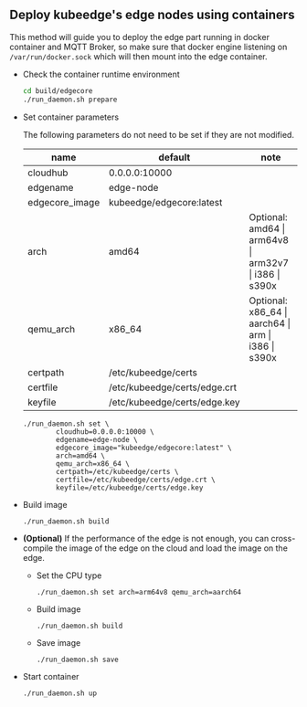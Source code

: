 ## Deploy kubeedge's edge nodes using containers

This method will guide you to deploy the edge part running in docker
container and MQTT Broker, so make sure that docker engine listening on
`/var/run/docker.sock` which will then mount into the edge container.

+ Check the container runtime environment
  ```bash
  cd build/edgecore
  ./run_daemon.sh prepare
  ```

+ Set container parameters

  The following parameters do not need to be set if they are not modified.

  | name            | default                           | note                       |
  | --------------- | --------------------------------- | -------------------------- |
  | cloudhub        | 0.0.0.0:10000                     |                            |
  | edgename        | edge-node                         |                            |
  | edgecore_image | kubeedge/edgecore:latest          |                            |
  | arch            | amd64                             | Optional: amd64 \| arm64v8 \| arm32v7 \| i386 \| s390x |
  | qemu_arch       | x86_64                            | Optional: x86_64 \| aarch64 \| arm \| i386 \| s390x  |
  | certpath        | /etc/kubeedge/certs               |                            |
  | certfile        | /etc/kubeedge/certs/edge.crt      |                            |
  | keyfile         | /etc/kubeedge/certs/edge.key      |                            |

  ```shell
  ./run_daemon.sh set \
          cloudhub=0.0.0.0:10000 \
          edgename=edge-node \
          edgecore_image="kubeedge/edgecore:latest" \
          arch=amd64 \
          qemu_arch=x86_64 \
          certpath=/etc/kubeedge/certs \
          certfile=/etc/kubeedge/certs/edge.crt \
          keyfile=/etc/kubeedge/certs/edge.key 
  ```

+ Build image

  ```
  ./run_daemon.sh build
  ```

+ **(Optional)** If the performance of the edge is not enough, you can cross-compile the image of the edge on the cloud and load the image on the edge.

  - Set the CPU type

    ```
    ./run_daemon.sh set arch=arm64v8 qemu_arch=aarch64
    ```
  - Build image
    ```
    ./run_daemon.sh build
    ```
  - Save image
    ```
    ./run_daemon.sh save
    ```

+ Start container
  ```
  ./run_daemon.sh up
  ```

